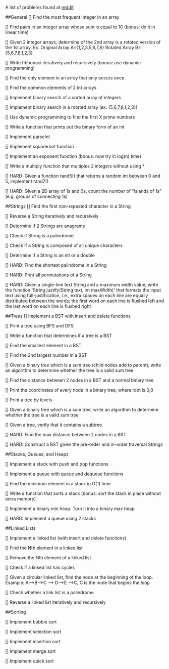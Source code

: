 
A list of problems found at [reddit](https://www.reddit.com/r/cscareerquestions/comments/20ahfq/heres_a_pretty_big_list_of_programming_interview/)

##General
[] Find the most frequent integer in an array

[] Find pairs in an integer array whose sum is equal to 10 (bonus: do it in linear time)

[] Given 2 integer arrays, determine of the 2nd array is a rotated version of the 1st array. Ex. Original Array A={1,2,3,5,6,7,8} Rotated Array B={5,6,7,8,1,2,3}

[] Write fibbonaci iteratively and recursively (bonus: use dynamic programming)

[] Find the only element in an array that only occurs once.

[] Find the common elements of 2 int arrays

[] Implement binary search of a sorted array of integers

[] Implement binary search in a rotated array (ex. {5,6,7,8,1,2,3})

[] Use dynamic programming to find the first X prime numbers

[] Write a function that prints out the binary form of an int

[] Implement parseInt

[] Implement squareroot function

[] Implement an exponent function (bonus: now try in log(n) time)

[] Write a multiply function that multiples 2 integers without using *

[] HARD: Given a function rand5() that returns a random int between 0 and 5, implement rand7()

[] HARD: Given a 2D array of 1s and 0s, count the number of "islands of 1s" (e.g. groups of connecting 1s)

##Strings
[] Find the first non-repeated character in a String

[] Reverse a String iteratively and recursively

[] Determine if 2 Strings are anagrams

[] Check if String is a palindrome

[] Check if a String is composed of all unique characters

[] Determine if a String is an int or a double

[] HARD: Find the shortest palindrome in a String

[] HARD: Print all permutations of a String

[] HARD: Given a single-line text String and a maximum width value, write the function 'String justify(String text, int maxWidth)' that formats the input text using full-justification, i.e., extra spaces on each line are equally distributed between the words; the first word on each line is flushed left and the last word on each line is flushed right

##Trees
[] Implement a BST with insert and delete functions

[] Print a tree using BFS and DFS

[] Write a function that determines if a tree is a BST

[] Find the smallest element in a BST

[] Find the 2nd largest number in a BST

[] Given a binary tree which is a sum tree (child nodes add to parent), write an algorithm to determine whether the tree is a valid sum tree

[] Find the distance between 2 nodes in a BST and a normal binary tree

[] Print the coordinates of every node in a binary tree, where root is 0,0

[] Print a tree by levels

[] Given a binary tree which is a sum tree, write an algorithm to determine whether the tree is a valid sum tree

[] Given a tree, verify that it contains a subtree.

[] HARD: Find the max distance between 2 nodes in a BST.

[] HARD: Construct a BST given the pre-order and in-order traversal Strings

##Stacks, Queues, and Heaps

[] Implement a stack with push and pop functions

[] Implement a queue with queue and dequeue functions

[] Find the minimum element in a stack in O(1) time

[] Write a function that sorts a stack (bonus: sort the stack in place without extra memory)

[] Implement a binary min heap. Turn it into a binary max heap

[] HARD: Implement a queue using 2 stacks

##Linked Lists

[] Implement a linked list (with insert and delete functions)

[] Find the Nth element in a linked list

[] Remove the Nth element of a linked list

[] Check if a linked list has cycles

[] Given a circular linked list, find the node at the beginning of the loop. 
Example: A-->B-->C --> D-->E -->C, C is the node that begins the loop

[] Check whether a link list is a palindrome

[] Reverse a linked list iteratively and recursively

##Sorting

[] Implement bubble sort

[] Implement selection sort

[] Implement insertion sort

[] Implement merge sort

[] Implement quick sort